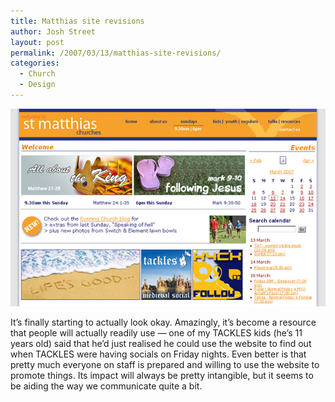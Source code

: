 ```yaml
---
title: Matthias site revisions
author: Josh Street
layout: post
permalink: /2007/03/13/matthias-site-revisions/
categories:
  - Church
  - Design
---
```

![Matthias.org.au March 13][1]

It&#8217;s finally starting to actually look okay. Amazingly, it&#8217;s become a resource that people will actually readily use &#8212; one of my TACKLES kids (he&#8217;s 11 years old) said that he&#8217;d just realised he could use the website to find out when TACKLES were having socials on Friday nights. Even better is that pretty much everyone on staff is prepared and willing to use the website to promote things. Its impact will always be pretty intangible, but it seems to be aiding the way we communicate quite a bit.

 [1]: /blog/wp-content/2007/03/matthias.org.au.mar13.jpg "Matthias.org.au March 13"